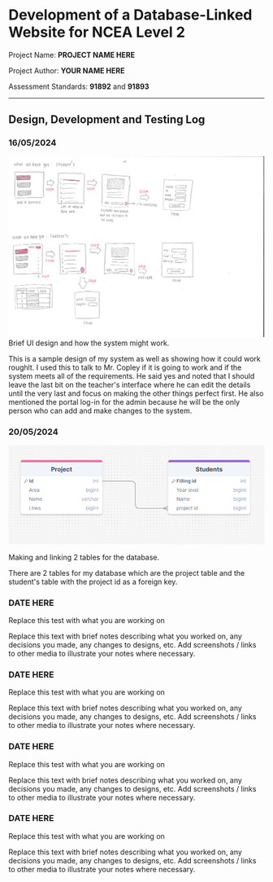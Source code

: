 # Development of a Database-Linked Website for NCEA Level 2

Project Name: **PROJECT NAME HERE**

Project Author: **YOUR NAME HERE**

Assessment Standards: **91892** and **91893**


-------------------------------------------------

## Design, Development and Testing Log

### 16/05/2024

![UI design version 1](images/ui_design1.png)
Brief UI design and how the system might work.

This is a sample design of my system as well as showing how it could work roughlt. I used this to talk to Mr. Copley if it is going to work and if the system meets all of the requirements. He said yes and noted that I should leave the last bit on the teacher's interface where he can edit the details until the very last and focus on making the other things perfect first. He also mentioned the portal log-in for the admin because he will be the only person who can add and make changes to the system. 

### 20/05/2024

![Database table design](images/dtbase_design1.png)

Making and linking 2 tables for the database.

There are 2 tables for my database which are the project table and the student's table with the project id as a foreign key.

### DATE HERE

Replace this test with what you are working on

Replace this text with brief notes describing what you worked on, any decisions you made, any changes to designs, etc. Add screenshots / links to other media to illustrate your notes where necessary.

### DATE HERE

Replace this test with what you are working on

Replace this text with brief notes describing what you worked on, any decisions you made, any changes to designs, etc. Add screenshots / links to other media to illustrate your notes where necessary.

### DATE HERE

Replace this test with what you are working on

Replace this text with brief notes describing what you worked on, any decisions you made, any changes to designs, etc. Add screenshots / links to other media to illustrate your notes where necessary.

### DATE HERE

Replace this test with what you are working on

Replace this text with brief notes describing what you worked on, any decisions you made, any changes to designs, etc. Add screenshots / links to other media to illustrate your notes where necessary.